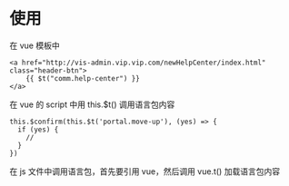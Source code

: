 # 使用

在 vue 模板中

```
<a href="http://vis-admin.vip.vip.com/newHelpCenter/index.html" class="header-btn">
    {{ $t("comm.help-center") }}
</a>
```

在 vue 的 script 中用 this.$t\(\) 调用语言包内容

```
this.$confirm(this.$t('portal.move-up'), (yes) => {
  if (yes) {
    //
  }
})
```

在 js 文件中调用语言包，首先要引用 vue，然后调用 vue.t\(\) 加载语言包内容

